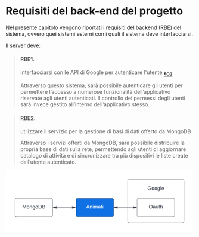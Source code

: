 
# Requisiti del back-end del progetto
Nel presente capitolo vengono riportati i requisiti del backend (RBE) del sistema, ovvero quei sistemi esterni con i quali il sistema deve interfacciarsi.

Il server deve:

> #### RBE1.
> interfacciarsi con le API di Google per autenticare l'utente
> <sub>[¶O3](#o3)</sub>
>
> Attraverso questo sistema, sarà possibile autenticare gli utenti per permettere l’accesso a numerose funzionalità dell’applicativo riservate agli utenti autenticati. Il controllo dei permessi degli utenti sarà invece gestito all’interno dell’applicativo stesso.

> #### RBE2.
> utilizzare il servizio per la gestione di basi di dati offerto da MongoDB
>
> Attraverso i servizi offerti da MongoDB, sarà possibile distribuire la propria base di dati sulla rete, permettendo agli utenti di aggiornare catalogo di attività e di sincronizzare tra più dispositivi le liste create dall’utente autenticato.

![Requisiti back-end](D1/img/RBE/schema.png)
